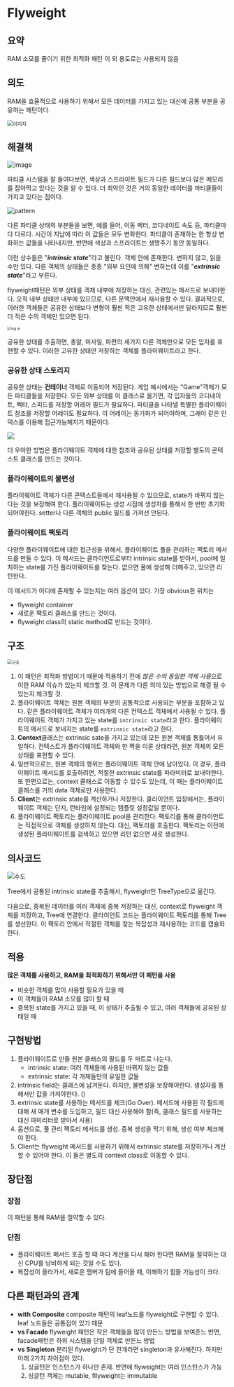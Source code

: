 # Flyweight

## 요약

RAM 소모를 줄이기 위한 최적화 패턴 이 외 용도로는 사용되지 않음

## 의도
RAM을 효율적으로 사용하기 위해서 모든 데이터를 가지고 있는 대신에 공통 부분을 공유하는 패턴이다.

<img src="https://refactoring.guru/images/patterns/content/flyweight/flyweight-2x.png" alt="이미지" style="zoom:80%;" />

## 해결책

![image](https://refactoring.guru/images/patterns/diagrams/flyweight/problem-en-2x.png)

파티클 시스템을 잘 들여다보면, 색상과 스프라이트 필드가 다른 필드보다 많은 메모리를 잡아먹고 있다는 것을 알 수 있다. 더 최악인 것은 거의 동일한 데이터를 파티클들이 가지고 있다는 점이다.

![pattern](https://refactoring.guru/images/patterns/diagrams/flyweight/solution1-en-2x.png)

다른 파티클 상태의 부분들을 보면, 예를 들어, 이동 벡터, 코디네이트 속도 등, 파티클마다 다르다. 시간이 지남에 따라 이 값들은 모두 변화한다. 파티클이 존재하는 한 항상 변화하는 값들을 나타내지만, 반면에 색상과 스프라이트는 생명주기 동안 동일하다.

이런 상수들은 "***intrinsic state***"라고 불린다. 객체 안에 존재한다. 변하지 않고, 읽을 수만 있다. 다른 객체의 상태들은 종종 "외부 요인에 의해" 변하는데 이를 "***extrinsic state***"라고 부른다.

flyweight패턴은 외부 상태를 객체 내부에 저장하는 대신, 관련있는 메서드로 보내야한다. 오직 내부 상태만 내부에 있으므로, 다른 문맥안에서 재사용할 수 있다. 결과적으로, 이러한 객체들은 공유한 상태보다 변형이 훨씬 적은 고유한 상태에서만 달라지므로 훨씬 더 적은 수의 객체만 있으면 된다.

<img src="https://refactoring.guru/images/patterns/diagrams/flyweight/solution3-ko-2x.png?id=5003b23e27ce9b6b73514b0e7c69e8c9" alt="적용 후" style="zoom:50%;" />

공유한 상태를 추출하면, 총알, 미사일, 파편의 세가지 다른 객체만으로 모든 입자를 표현할 수 있다. 이러한 고유한 상태만 저장하는 객체를 플라이웨이트라고 한다.

### 공유한 상태 스토리지

공유한 상태는 **컨테이너** 객체로 이동되어 저장된다. 게임 예시에서는 "Game"객체가 모든 파티클들을 저장한다. 모든 외부 상태를 이 클래스로 옮기면, 각 입자들의 코디네이트, 벡터, 스피드를 저장할 어레이 필드가 필요하다. 파티클을 나타낼 특별한 플라이웨이트 참조를 저장할 어레이도 필요하다. 이 어레이는 동기화가 되어야하며, 그래야 같은 인덱스를 이용해 접근가능해지기 때문이다.

![](https://refactoring.guru/images/patterns/diagrams/flyweight/solution2-en-2x.png)

더 우아한 방법은 플라이웨이트 객체에 대한 참조와 공유된 상태를 저장할 별도의 콘텍스트 클래스를 만드는 것이다.

### 플라이웨이트의 불변성

플라이웨이트 객체가 다른 콘텍스트들에서 재사용될 수 있으므로, state가 바뀌지 않는 다는 것을 보장해여 한다. 플라이웨이트는 생성 시점에 생성자를 통해서 한 번만 초기화되어야한다. setter나 다른 객체의 public 필드를 가져선 안된다.

### 플라이웨이트 팩토리

다양한 플라이웨이트에 대한 접근성을 위해서, 플라이웨이트 풀을 관리하는 팩토리 메서드를 만들 수 있다. 이 메서드는 클라이언트로부터 intrinsic state를 받아서, pool에 일치하는 state를 가진 플라이웨이트를 찾는다. 없으면 풀에 생성해 더해주고, 있으면 리턴한다.

이 메서드가 어디에 존재할 수 있는지는 여러 옵션이 있다. 가장 obvious한 위치는

- flyweight container
- 새로운 팩토리 클래스를 만드는 것이다.
- flyweight class의 static method로 만드는 것이다.

## 구조

<img src="https://refactoring.guru/images/patterns/diagrams/flyweight/structure-2x.png" alt="구조" style="zoom:67%;" />

1. 이 패턴은 최적화 방법이기 때문에 적용하기 전에 *많은 수의 동일한 객체 사용*으로 이한 RAM 이슈가 있는지 체크할 것. 이 문제가 다른 의미 있는 방법으로 해결 될 수 있는지 체크할 것.
2. 플라이웨이트 객체는 원본 객체의 부분의 공통적으로 사용되는 부분을 포함하고 있다. 같은 플라이웨이트 객체가 여러개의 다른 컨텍스트 객체에서 사용될 수 있다. 플라이웨이트 객체가 가지고 있는 state를 `intrinsic state`라고 한다. 플라이웨이트의 메서드로 보내지는 state를 `extrinsic state`라고 한다.
3. **Context**클래스는 extrinsic sate을 가지고 있는데 모든 원본 객체를 통틀어서 유일하다. 컨텍스트가 플라이웨이트 객체와 한 짝을 이룬 상태라면, 원본 객체의 모든 상태를 표현할 수 있다.
4. 일반적으로는, 원본 객체의 행위는 플라이웨이트 객체 안에 남아있다. 이 경우, 플라이웨이트 메서드를 호출하려면, 적절한 extrinsic state를 파라미터로 보내야한다. 또 한편으로는, context 클래스로 이동할 수 있수도 있는데, 이 때는 플라이웨이트 클래스를 거의 data 객체로만 사용한다.
5.  **Client**는 extrinsic state를 계산하거나 저장한다. 클라이언트 입장에서는, 플라이웨이트 객체는 단지, 런타임에 설정되는 템플릿 설정값일 뿐이다. 
6. 플라이웨이트 팩토리는 플라이웨이트 pool을 관리한다. 팩토리를 통해 클라이언트는 직접적으로 객체를 생성하지 않는다. 대신, 팩토리를 호출한다. 팩토리는 이전에 생성된 플라이웨이트를 검색하고 있으면 리턴 없으면 새로 생성한다.

## 의사코드

![수도](https://refactoring.guru/images/patterns/diagrams/flyweight/example-2x.png)

Tree에서 공통된 intrinsic state를 추출해서, flyweight인 TreeType으로 옮긴다.

다음으로, 중복된 데이터를 여러 객체에 중복 저장하는 대신, context로 flyweight 객체를 저장하고, Tree에 연결한다. 클라이언트 코드는 플라이웨이트 팩토리를 통해 Tree를 생선한다. 이 팩토리 안에서 적절한 객체를 찾는 복잡성과 재사용하는 코드를 캡슐화한다.

## 적용 

**많은 객체를 사용하고, RAM을 최적화하기 위해서만 이 패턴을 사용**

- 비슷한 객체를 많이 사용할 필요가 있을 때
- 이 객체들이 RAM 소모를 많이 할 때
- 중복된 state를 가지고 있을 때, 이 상태가 추출될 수 있고, 여러 객체들에 공유된 상태일 때

## 구현방법 

1. 플라이웨이트로 만들 원본 클래스의 필드를 두 파트로 나눈다.
   - intrinsic state: 여러 객체들에 사용된 바뀌지 않는 값들
   - extrinsic state: 각 개체들만의 유일한 값들
2. intrinsic field는 클래스에 남겨둔다. 하지만, 불변성을 보장해야한다. 생성자를 통해서만 값을 가져야한다. ()
3. extrinsic state를 사용하는 메서드를 체크(Go Over). 메서드에 사용된 각 필드에 대해 새 매개 변수를 도입하고, 필드 대신 사용해야 함(즉, 클래스 필드를 사용하는 대신 파미리터로 받아서 사용)
4. 옵션으로, 풀 관리 팩토리 메서드를 생성. 중복 생성을 막기 위해, 생성 여부 체크해야 한다.
5. Client는 flyweight 메서드를 사용하기 위해서 extrinsic state를 저장하거나 계산할 수 있어야 한다. 이 들은 별도의 context class로 이동할 수 있다.

## 장단점 

### 장점

이 패턴을 통해 RAM을 절약할 수 있다.

### 단점

- 플라이웨이트 메서드 호출 할 때 마다 계산을 다시 해야 한다면 RAM을 절약하는 대신 CPU를 낭비하게 되는 것일 수도 있다.
- 복잡성이 올라가서, 새로운 멤버가 팀에 들어올 때, 이해하기 힘들 가능성이 크다.

## 다른 패턴과의 관계 

- **with Composite**
  composite 패턴의 leaf노드를 flyweight로 구현할 수 있다. leaf 노드들은 공통점이 있기 때문
- **vs Facade**
  flyweight 패턴은 작은 객체들을 많이 만든느 방법을 보여준느 반면, facade패턴은 하위 시스템을 단일 객체로 만든느 방법
- **vs Singleton**
  분리된 flyweight가 단 한개라면 singleton과 유사해진다. 하지만 아래 2가지 차이점이 있다.
  1. 싱글턴은 인스턴스가 하나만 존재. 반면에 flyweight는 여러 인스턴스가 가능
  2. 싱글턴 객체는 mutable, fllyweight는 immutable

